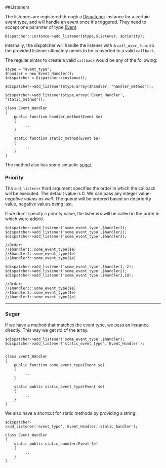 ##Listeners

The listeners are registered through a [Dispatcher](core/dispatcher) instance for a certain event type, 
and will handle an event once it's triggered. 
They need to accept one paramter of type [Event](core/event).

	Dispatcher::instance->add_listener($type,$listener, $priority);

Internally, the dispatcher will handle the listener with a `call_user_func` so the provided listener ultimately needs to be converted to a valid `callback`.

The regular sintax to create a valid `callback` would be any of the following:
	
	$type = "event_type";
	$handler = new Event_Handler();
	$dispatcher = Dispatcher::instance();
	 
	$dispatcher->add_listener($type,array($handler, "handler_method"));
	
	$dispatcher->add_listener($type,array('Event_Handler', "static_method"));
	
	class Event_Handler
	{
		public function handler_method(Event $e)
		{
			...
		}
		
		static function static_method(Event $e)
		{
			...
		}
	}

The method also has some sintactic [sugar](#sugar). 


### Priority

Tha `add_listener` third argument specifies the order in which the callback will be executed. 
The default value is 0. We can pass any integer value- _negative values as well_. 
The queue will be ordered based on de priority value, negative values being last.

If we don't specify a priority value, the listeners will be called in the order in which were added.

	$dispatcher->add_listener('some_event_type',$handler1);
	$dispatcher->add_listener('some_event_type',$handler2);
	$dispatcher->add_listener('some_event_type',$handler3);
	
	//Order:
	//$handler1::some_event_type($e)
	//$handler2::some_event_type($e)
	//$handler3::some_event_type($e)

	$dispatcher->add_listener('some_event_type',$handler1,-2);
	$dispatcher->add_listener('some_event_type',$handler2);
	$dispatcher->add_listener('some_event_type',$handler3,10);
	
	//Order:
	//$handler3::some_event_type($e)
	//$handler2::some_event_type($e)
	//$handler1::some_event_type($e)


---

### Sugar

If we have a method that matches the event type, we pass an instance directly. This way we get rid of the array.

	$dispatcher->add_listener('some_event_type',$handler);
	$dispatcher->add_listener('static_event_type','Event_Handler');
	

	class Event_Handler
	{
		public function some_event_type(Event $e)
		{
			...
		}
		
		static public static_event_type(Event $e)
		{
			...
		}		
	}

We also have a shortcut for static methods by providing a string:

	$dispatcher->add_listener('event_type','Event_Handler::static_handler');

	class Event_Handler
	{
		static public static_handler(Event $e)
		{
			...
		}		
	}
